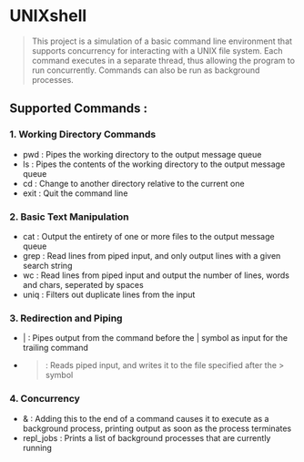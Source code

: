 # UNIXshell

> This project is a simulation of a basic command line environment that supports concurrency for interacting with a UNIX file system. 
> Each command executes in a separate thread, thus allowing the program to run concurrently. Commands can also be run as background processes.

## Supported Commands :
### 1. Working Directory Commands
  - pwd : Pipes the working directory to the output message queue
  - ls : Pipes the contents of the working directory to the output message queue
  - cd : Change to another directory relative to the current one
  - exit : Quit the command line
### 2. Basic Text Manipulation
  - cat : Output the entirety of one or more files to the output message queue
  - grep : Read lines from piped input, and only output lines with a given search string
  - wc : Read lines from piped input and output the number of lines, words and chars, seperated by spaces
  - uniq : Filters out duplicate lines from the input
### 3. Redirection and Piping
  - | : Pipes output from the command before the | symbol as input for the trailing command
  - > : Reads piped input, and writes it to the file specified after the > symbol
### 4. Concurrency
  - & : Adding this to the end of a command causes it to execute as a background process, printing output as soon as the process terminates
  - repl_jobs : Prints a list of background processes that are currently running 
